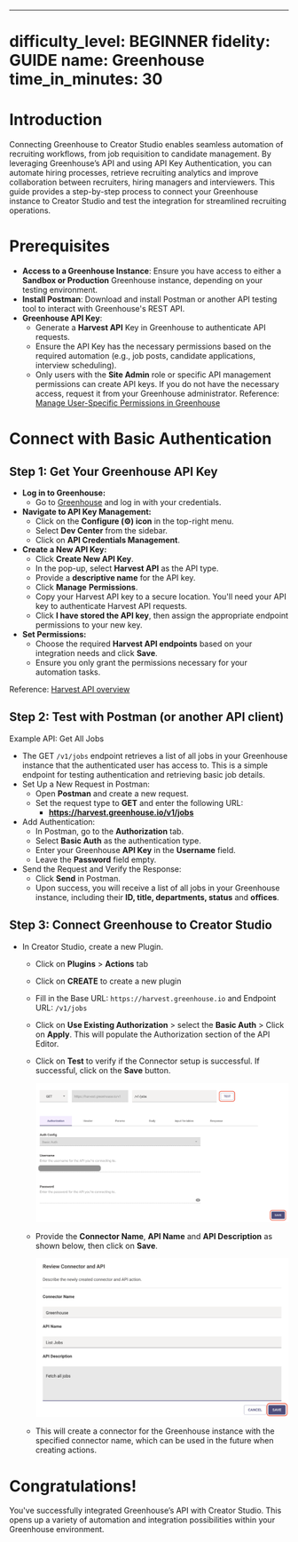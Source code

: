 ---
difficulty_level: BEGINNER
fidelity: GUIDE
name: Greenhouse
time_in_minutes: 30
=======

# **Introduction**

Connecting Greenhouse to Creator Studio enables seamless automation of recruiting workflows, from job requisition to candidate management. By leveraging Greenhouse’s API and using API Key Authentication, you can automate hiring processes, retrieve recruiting analytics and improve collaboration between recruiters, hiring managers and interviewers. This guide provides a step-by-step process to connect your Greenhouse instance to Creator Studio and test the integration for streamlined recruiting operations.

# **Prerequisites**

- **Access to a Greenhouse Instance**: Ensure you have access to either a **Sandbox or Production** Greenhouse instance, depending on your testing environment.
- **Install Postman**: Download and install Postman or another API testing tool to interact with Greenhouse's REST API.
- **Greenhouse API Key**:
    - Generate a **Harvest API** Key in Greenhouse to authenticate API requests.
    - Ensure the API Key has the necessary permissions based on the required automation (e.g., job posts, candidate applications, interview scheduling).
    - Only users with the **Site Admin** role or specific API management permissions can create API keys. If you do not have the necessary access, request it from your Greenhouse administrator. Reference: [Manage User-Specific Permissions in Greenhouse](https://support.greenhouse.io/hc/en-us/articles/360020849292-Manage-user-specific-permissions)

# **Connect with Basic Authentication**

## **Step 1: Get Your Greenhouse API Key**

- **Log in to Greenhouse:**
    - Go to [Greenhouse](https://www.greenhouse.io/) and log in with your credentials.
- **Navigate to API Key Management:**
    - Click on the **Configure (⚙️) icon** in the top-right menu.
    - Select **Dev Center** from the sidebar.
    - Click on **API Credentials Management**.
- **Create a New API Key:**
    - Click **Create New API Key**.
    - In the pop-up, select **Harvest API** as the API type.
    - Provide a **descriptive name** for the API key.
    - Click **Manage** **Permissions**.
    - Copy your Harvest API key to a secure location. You'll need your API key to authenticate Harvest API requests.
    - Click **I have stored the API key**, then assign the appropriate endpoint permissions to your new key.
- **Set Permissions:**
    - Choose the required **Harvest API endpoints** based on your integration needs and click **Save**.
    - Ensure you only grant the permissions necessary for your automation tasks.

Reference: [Harvest API overview](https://support.greenhouse.io/hc/en-us/articles/360029266032-Harvest-API-overview)

## **Step 2: Test with Postman (or another API client)**

Example API: Get All Jobs

- The GET `/v1/jobs` endpoint retrieves a list of all jobs in your Greenhouse instance that the authenticated user has access to. This is a simple endpoint for testing authentication and retrieving basic job details.
- Set Up a New Request in Postman:
    - Open **Postman** and create a new request.
    - Set the request type to **GET** and enter the following URL:
        - **https://harvest.greenhouse.io/v1/jobs**
- Add Authentication:
    - In Postman, go to the **Authorization** tab.
    - Select **Basic Auth** as the authentication type.
    - Enter your Greenhouse **API Key** in the **Username** field.
    - Leave the **Password** field empty.
- Send the Request and Verify the Response:
    - Click **Send** in Postman.
    - Upon success, you will receive a list of all jobs in your Greenhouse instance, including their **ID, title, departments, status** and **offices**.

## **Step 3: Connect Greenhouse to Creator Studio**

- In Creator Studio, create a new Plugin.
    - Click on **Plugins** > **Actions** tab
    - Click on **CREATE** to create a new plugin
    - Fill in the Base URL: `https://harvest.greenhouse.io` and Endpoint URL: `/v1/jobs`
    - Click on **Use Existing Authorization** > select the **Basic Auth** > Click on **Apply**. This will populate the Authorization section of the API Editor.
    - Click on **Test** to verify if the Connector setup is successful. If successful, click on the **Save** button.
        
        ![Screenshot 2025-02-20 at 6.39.45 PM.png](Greenhouse%2008d7bcd3089a4176902fb7930a44389d/Screenshot_2025-02-20_at_6.39.45_PM.png)
        
    - Provide the **Connector Name**, **API Name** and **API Description** as shown below, then click on **Save**.
        
        ![Screenshot 2025-02-20 at 6.53.49 PM.png](Greenhouse%2008d7bcd3089a4176902fb7930a44389d/Screenshot_2025-02-20_at_6.53.49_PM.png)
        
    - This will create a connector for the Greenhouse instance with the specified connector name, which can be used in the future when creating actions.

# Congratulations!

You've successfully integrated Greenhouse’s API with Creator Studio. This opens up a variety of automation and integration possibilities within your Greenhouse environment.
